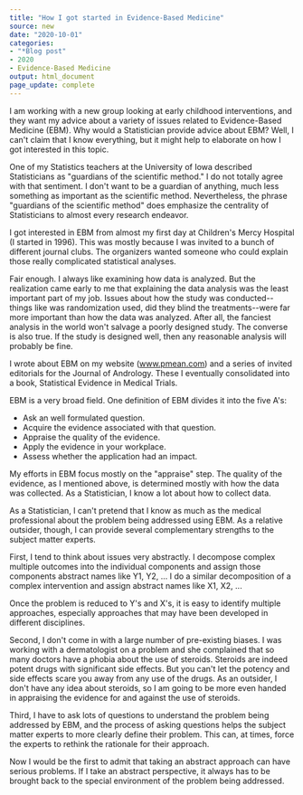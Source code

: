 ```yaml
---
title: "How I got started in Evidence-Based Medicine"
source: new
date: "2020-10-01"
categories:
- "*Blog post"
- 2020
- Evidence-Based Medicine
output: html_document
page_update: complete
---
```


I am working with a new group looking at early childhood interventions, and they want my advice about a variety of issues related to Evidence-Based Medicine (EBM). Why would a Statistician provide advice about EBM? Well, I can't claim that I know everything, but it might help to elaborate on how I got interested in this topic.

<!---more--->

One of my Statistics teachers at the University of Iowa described Statisticians as "guardians of the scientific method." I do not totally agree with that sentiment. I don't want to be a guardian of anything, much less something as important as the scientific method. Nevertheless, the phrase "guardians of the scientific method" does emphasize the centrality of Statisticians to almost every research endeavor.

I got interested in EBM from almost my first day at Children's Mercy Hospital (I started in 1996). This was mostly because I was invited to a bunch of different journal clubs. The organizers wanted someone who could explain those really complicated statistical analyses. 

Fair enough. I always like examining how data is analyzed. But the realization came early to me that explaining the data analysis was the least important part of my job. Issues about how the study was conducted--things like was randomization used, did they blind the treatments--were far more important than how the data was analyzed. After all, the fanciest analysis in the world won't salvage a poorly designed study. The converse is also true. If the study is designed well, then any reasonable analysis will probably be fine.

I wrote about EBM on my website (www.pmean.com) and a series of invited editorials for the Journal of Andrology. These I eventually consolidated into a book, Statistical Evidence in Medical Trials.

EBM is a very broad field. One definition of EBM divides it into the five A's:

+ Ask an well formulated question.
+ Acquire the evidence associated with that question.
+ Appraise the quality of the evidence.
+ Apply the evidence in your workplace.
+ Assess whether the application had an impact.

My efforts in EBM focus mostly on the "appraise" step. The quality of the evidence, as I mentioned above, is determined mostly with how the data was collected. As a Statistician, I know a lot about how to collect data.

As a Statistician, I can't pretend that I know as much as the medical professional about the problem being addressed using EBM. As a relative outsider, though, I can provide several complementary strengths to the subject matter experts.

First, I tend to think about issues very abstractly. I decompose complex multiple outcomes into the individual components and assign those components abstract names like Y1, Y2, ... I do a similar decomposition of a complex intervention and assign abstract names like X1, X2, ...

Once the problem is reduced to Y's and X's, it is easy to identify multiple approaches, especially approaches that may have been developed in different disciplines. 

Second, I don't come in with a large number of pre-existing biases. I was working with a dermatologist on a problem and she complained that so many doctors have a phobia about the use of steroids. Steroids are indeed potent drugs with significant side effects. But you can't let the potency and side effects scare you away from any use of the drugs. As an outsider, I don't have any idea about steroids, so I am going to be more even handed in appraising the evidence for and against the use of steroids.

Third, I have to ask lots of questions to understand the problem being addressed by EBM, and the process of asking questions helps the subject matter experts to more clearly define their problem. This can, at times, force the experts to rethink the rationale for their approach.

Now I would be the first to admit that taking an abstract approach can have serious problems. If I take an abstract perspective, it always has to be brought back to the special environment of the problem being addressed.
